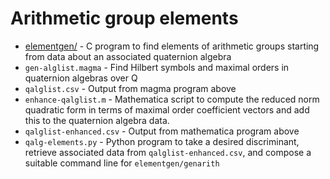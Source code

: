 # Arithmetic group elements

* [elementgen/](elementgen/) - C program to find elements of arithmetic groups starting from data about an associated quaternion algebra
* `gen-alglist.magma` - Find Hilbert symbols and maximal orders in quaternion algebras over Q
* `qalglist.csv` - Output from magma program above
* `enhance-qalglist.m` - Mathematica script to compute the reduced norm quadratic form in terms of maximal order coefficient vectors and add this to the quaternion algebra data.
* `qalglist-enhanced.csv` - Output from mathematica program above
* `qalg-elements.py` - Python program to take a desired discriminant, retrieve associated data from `qalglist-enhanced.csv`, and compose a suitable command line for `elementgen/genarith`



